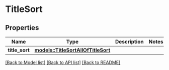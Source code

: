 # TitleSort

## Properties

Name | Type | Description | Notes
------------ | ------------- | ------------- | -------------
**title_sort** | [**models::TitleSortAllOfTitleSort**](TitleSort_allOf_titleSort.md) |  | 

[[Back to Model list]](../README.md#documentation-for-models) [[Back to API list]](../README.md#documentation-for-api-endpoints) [[Back to README]](../README.md)


